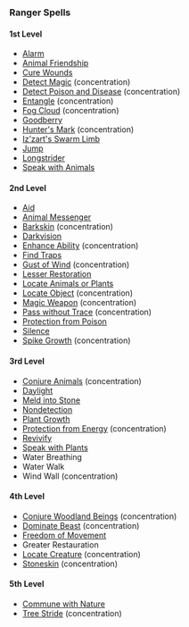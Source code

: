 ### Ranger Spells
<!-- Since Rangers don't have ritual casting, ritual spells are not marked as such. -->

#### 1st Level

- [Alarm](#Alarm_alarm)
- [Animal Friendship](#Animal_Friendship_animal_friendship)
- [Cure Wounds](#Cure_Wounds_cure_wounds)
- [Detect Magic](#Detect_Magic_detect_magic) (concentration)
- [Detect Poison and Disease](#Detect_Poison_and_Disease_detect_poison_and_disease) (concentration)
- [Entangle](#Entangle_entangle) (concentration)
- [Fog Cloud](#Fog_Cloud_fog_cloud) (concentration)
- [Goodberry](#Goodberry_goodberry)
- [Hunter's Mark](#Hunters_Mark_hunters_mark) (concentration)
- [Iz’zart's Swarm Limb](#Izzarts_Swarm_Limb_izzarts_swarm_limb)
- [Jump](#Jump_jump)
- [Longstrider](#Longstrider_longstrider)
- [Speak with Animals](#Speak_with_Animals_speak_with_animals)

#### 2nd Level

- [Aid](#Aid_aid)
- [Animal Messenger](#Animal_Messenger_animal_messenger)
- [Barkskin](#Barkskin_barkskin) (concentration)
- [Darkvision](#Darkvision_darkvision)
- [Enhance Ability](#Enhance_Ability_enhance_ability) (concentration)
- [Find Traps](#Find_Traps_find_traps)
- [Gust of Wind](#Gust_of_Wind_gust_of_wind) (concentration)
- [Lesser Restoration](#Lesser_Restoration_lesser_restoration)
- [Locate Animals or Plants](#Locate_Animals_or_Plants_locate_animals_or_plants)
- [Locate Object](#Locate_Object_locate_object) (concentration)
- [Magic Weapon](#Magic_Weapon_magic_weapon) (concentration)
- [Pass without Trace](#Pass_without_Trace_pass_without_trace) (concentration)
- [Protection from Poison](#Protection_from_Poison_protection_from_poison)
- [Silence](#Silence_silence)
- [Spike Growth](#Spike_Growth_spike_growth) (concentration)

#### 3rd Level

- [Conjure Animals](#Conjure_Animals_conjure_animals) (concentration)
- [Daylight](#Daylight_daylight)
- [Meld into Stone](#Meld_into_Stone_meld_into_stone)
- [Nondetection](#Nondetection_nondetection)
- [Plant Growth](#Plant_Growth_plant_growth)
- [Protection from Energy](#Protection_from_Energy_protection_from_energy) (concentration)
- [Revivify](#Revivify_revivify)
- [Speak with Plants](#Speak_with_Plants_speak_with_plants)
- Water Breathing
- Water Walk
- Wind Wall (concentration)

#### 4th Level

- [Conjure Woodland Beings](#Conjure_Woodland_Beings_conjure_woodland_beings) (concentration)
- [Dominate Beast](#Dominate_Beast_dominate_beast) (concentration)
- [Freedom of Movement](#Freedom_of_Movement_freedom_of_movement)
- Greater Restauration
- [Locate Creature](#Locate_Creature_locate_creature) (concentration)
- [Stoneskin](#Stoneskin_stoneskin) (concentration)

#### 5th Level

- [Commune with Nature](#Commune_with_Nature_commune_with_nature)
- [Tree Stride](#Tree_Stride_tree_stride) (concentration)

